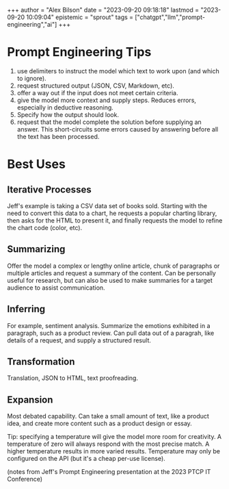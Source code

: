 +++
author = "Alex Bilson"
date = "2023-09-20 09:18:18"
lastmod = "2023-09-20 10:09:04"
epistemic = "sprout"
tags = ["chatgpt","llm","prompt-engineering","ai"]
+++
# Prompt Engineering Tips

1. use delimiters to instruct the model which text to work upon (and which to ignore).
2. request structured output (JSON, CSV, Markdown, etc).
3. offer a way out if the input does not meet certain criteria.
4. give the model more context and supply steps. Reduces errors, especially in deductive reasoning.
5. Specify how the output should look.
6. request that the model complete the solution before supplying an answer. This short-circuits some errors caused by answering before all the text has been processed.

# Best Uses

## Iterative Processes

Jeff's example is taking a CSV data set of books sold. Starting with the need to convert this data to a chart, he requests a popular charting library, then asks for the HTML to present it, and finally requests the model to refine the chart code (color, etc).

## Summarizing

Offer the model a complex or lengthy online article, chunk of paragraphs or multiple articles and request a summary of the content. Can be personally useful for research, but can also be used to make summaries for a target audience to assist communication.

## Inferring

For example, sentiment analysis. Summarize the emotions exhibited in a paragraph, such as a product review. Can pull data out of a paragrah, like details of a request, and supply a structured result.

## Transformation

Translation, JSON to HTML, text proofreading.

## Expansion

Most debated capability. Can take a small amount of text, like a product idea, and create more content such as a product design or essay.

Tip: specifying a temperature will give the model more room for creativity. A temperature of zero will always respond with the most precise match. A higher temperature results in more varied results. Temperature may only be configured on the API (but it's a cheap per-use license).

(notes from Jeff's Prompt Engineering presentation at the 2023 PTCP IT Conference)
